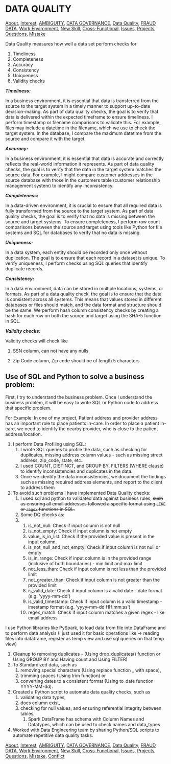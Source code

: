 # DATA QUALITY

<!-- TOC -->
[About](https://github.com/bathai420/interview_data_quality/blob/main/About/README.md),
[Interest](https://github.com/bathai420/interview_data_quality/blob/main/Interest/README.md),
[AMBIGUITY](https://github.com/bathai420/interview_data_quality/blob/main/Ambiguity/README.md),
[DATA GOVERNANCE](https://github.com/bathai420/interview_data_quality/blob/main/DataGovernance/README.md),
[Data Quality](https://github.com/bathai420/interview_data_quality/blob/main/DataQuality/README.md), 
[FRAUD DATA](https://github.com/bathai420/interview_data_quality/blob/main/FraudData/README.md),
[Work Environment](https://github.com/bathai420/interview_data_quality/blob/main/WorkEnvironment/README.md),
[New Skill](https://github.com/bathai420/interview_data_quality/blob/main/NewSkill/README.md),
[Cross-Functional](https://github.com/bathai420/interview_data_quality/blob/main/CrossFunctional/README.md),
[Issues](https://github.com/bathai420/interview_data_quality/blob/main/Issues/README.md),
[Projects](https://github.com/bathai420/interview_data_quality/blob/main/Projects/README.md),
[Questions](https://github.com/bathai420/interview_data_quality/blob/main/Questions/README.md),
[Mistake](https://github.com/bathai420/interview_data_quality/blob/main/Mistake/README.md)

Data Quality measures how well a data set perform checks for
 
1) Timeliness
2) Completeness
3) Accuracy
4) Consistency
5) Uniqueness
6) Validity checks

**_Timeliness:_**

In a business environment, it is essential that data is transferred from the source to the target system in a timely manner to support up-to-date decision-making. As part of data quality checks, the goal is to verify that data is delivered within the expected timeframe to ensure timeliness. I perform timestamp or filename comparisons to validate this. For example, files may include a datetime in the filename, which we use to check the target system. In the database, I compare the maximum datetime from the source and compare it with the target.

**_Accuracy:_**

In a business environment, it is essential that data is accurate and correctly reflects the real-world information it represents. As part of data quality checks, the goal is to verify that the data in the target system matches the source data. For example, I might compare customer addresses in the source database with those in the customers table (customer relationship management system) to identify any inconsistency.

**_Completeness:_**

In a data-driven environment, it is crucial to ensure that all required data is fully transformed from the source to the target system. As part of data quality checks, the goal is to verify that no data is missing between the source and target systems. To ensure completeness, I perform row count comparisons between the source and target using tools like Python for file systems and SQL for databases to verify that no data is missing.

**_Uniqueness:_**

In a data system, each entity should be recorded only once without duplication. The goal is to ensure that each record in a dataset is unique. To verify uniqueness, I perform checks using SQL queries that identify duplicate records.

**_Consistency:_**

In a data environment, data can be stored in multiple locations, systems, or formats. As part of a data quality check, the goal is to ensure that the data is consistent across all systems. This means that values stored in different databases or files should match, and the data format and structure should be the same. We perform hash column consistency checks by creating a hash for each row on both the source and target using the SHA-5 function in SQL.

**_Validity checks:_**

Validity checks will check like

1) SSN column, can not have any nulls

2) Zip Code column, Zip code should be of length 5 characters

Use of SQL and Python to solve a business problem:
--------------------------------------------------

First, I try to understand the business problem. Once I understand the business problem, it will be easy to write SQL or Python code to address that specific problem.

For Example: In one of my project, Patient address and provider address has an important role to place patients in-care. In order to place a patient in-care, we need to identify the nearby provider, who is close to the patient address/location. 

1) I perform Data Profiling using SQL:
   1) I wrote SQL queries to profile the data, such as checking for duplicates, missing address column values - such as missing street address, zip_code, state, etc..
   2) I used COUNT, DISTINCT, and GROUP BY, FILTERS (WHERE clause) to identify inconsistencies and duplicates in the data.
   3) Once we identify the data inconsistencies, we document the findings such as missing required address elements, and report to the client to address them  
2) To avoid such problems I have implemented Data Quality checks:
   1) I used sql and python to validated data against business rules, ~~such as ensuring all email addresses followed a specific format using `LIKE` or `regex` functions in SQL.~~
   2) Some DQ checks as:
   3) 
      1) is_not_null: Check if input column is not null
      2) is_not_empty: Check if input column is not empty
      3) value_is_in_list: Check if the provided value is present in the input column.
      4) is_not_null_and_not_empty: Check if input column is not null or empty
      5) is_in_range: Check if input column is in the provided range (inclusive of both boundaries) - min limit and max limit
      6) not_less_than: Check if input column is not less than the provided limit
      7) not_greater_than: Check if input column is not greater than the provided limit
      8) is_valid_date: Check if input column is a valid date - date format (e.g. 'yyyy-mm-dd')
      9) is_valid_timestamp: Check if input column is a valid timestamp - imestamp format (e.g. 'yyyy-mm-dd HH:mm:ss')
      10) regex_match: Check if input column matches a given regex - like email address

I use Python libraries like PySpark, to load data from file into DataFrame and to perform data analysis (I just used it for basic operations like -> reading files into dataframe, register as temp view and use sql queries on that temp view)
1) Cleanup to removing duplicates - (Using drop_duplicates() function or Using GROUP BY and Having count and Using FILTER)
2) To Standardized data, such as
   1) removing special characters (Using replace function _ with space),
   2) trimming spaces (Using trim function) or
   3) converting dates to a consistent format (Using to_date function YYYY-MM-dd). 
3) Created a Python script to automate data quality checks, such as
   1) validating data types,
   2) does column exist,
   3) checking for null values, and ensuring referential integrity between tables.
      1) Spark DataFrame has schema with Column Names and Datatypes, which can be used to check names and data_types 
4) Worked with Data Engineering team by sharing Python/SQL scripts to automate repetitive data quality tasks.

[About](https://github.com/bathai420/interview_data_quality/blob/main/About/README.md),
[Interest](https://github.com/bathai420/interview_data_quality/blob/main/Interest/README.md),
[AMBIGUITY](https://github.com/bathai420/interview_data_quality/blob/main/Ambiguity/README.md),
[DATA GOVERNANCE](https://github.com/bathai420/interview_data_quality/blob/main/DataGovernance/README.md),
[Data Quality](https://github.com/bathai420/interview_data_quality/blob/main/DataQuality/README.md), 
[FRAUD DATA](https://github.com/bathai420/interview_data_quality/blob/main/FraudData/README.md),
[Work Environment](https://github.com/bathai420/interview_data_quality/blob/main/WorkEnvironment/README.md),
[New Skill](https://github.com/bathai420/interview_data_quality/blob/main/NewSkill/README.md),
[Cross-Functional](https://github.com/bathai420/interview_data_quality/blob/main/CrossFunctional/README.md),
[Issues](https://github.com/bathai420/interview_data_quality/blob/main/Issues/README.md),
[Projects](https://github.com/bathai420/interview_data_quality/blob/main/Projects/README.md),
[Questions](https://github.com/bathai420/interview_data_quality/blob/main/Questions/README.md),
[Mistake](https://github.com/bathai420/interview_data_quality/blob/main/Mistake/README.md),
[Conflict](https://github.com/bathai420/interview_data_quality/blob/main/Conflict/README.md)